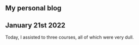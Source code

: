 

<h2>My personal blog</h2>


<h2>January 21st 2022</h2>
<p>Today, I assisted to three courses, all of which were very dull.</p>

